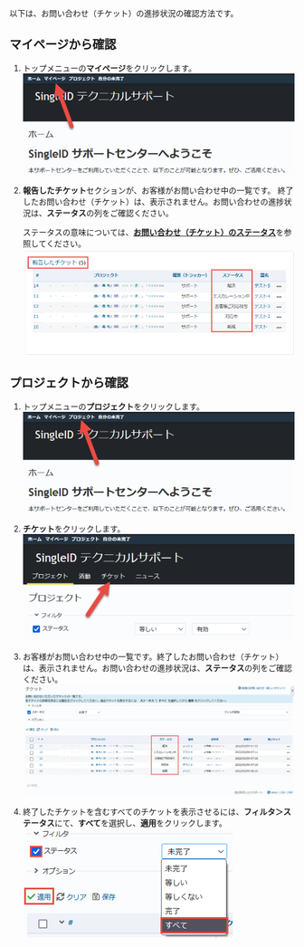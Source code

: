 以下は、お問い合わせ（チケット）の進捗状況の確認方法です。

## マイページから確認

1. トップメニューの**マイページ**をクリックします。
    [![Screenshot](/images/clipboard-202203040630-ebxvo.png)](/images/clipboard-202203040630-ebxvo.png)

2. **報告したチケット**セクションが、お客様がお問い合わせ中の一覧です。
終了したお問い合わせ（チケット）は、表示されません。お問い合わせの進捗状況は、**ステータス**の列をご確認ください。

    ステータスの意味については、[**お問い合わせ（チケット）のステータス**](./status.md)を参照してください。
    [![Screenshot](/images/clipboard-202203040747-oxknv.png)](/images/clipboard-202203040747-oxknv.png)

## プロジェクトから確認

1. トップメニューの**プロジェクト**をクリックします。
    [![Screenshot](/images/clipboard-202203040736-hks1x.png)](/images/clipboard-202203040736-hks1x.png)

2. **チケット**をクリックします。
    [![Screenshot](/images/clipboard-202203040738-oithi.png)](/images/clipboard-202203040738-oithi.png)

3. お客様がお問い合わせ中の一覧です。終了したお問い合わせ（チケット）は、表示されません。お問い合わせの進捗状況は、**ステータス**の列をご確認ください。
    [![Screenshot](/images/clipboard-202203040740-enzps.png)](/images/clipboard-202203040740-enzps.png)

4. 終了したチケットを含むすべてのチケットを表示させるには、**フィルタ＞ステータス**にて、**すべて**を選択し、**適用**をクリックします。
    [![Screenshot](/images/clipboard-202203040745-dciuf.png)](/images/clipboard-202203040745-dciuf.png)
